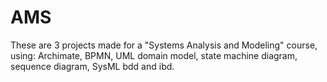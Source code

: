 # AMS
These are 3 projects made for a "Systems Analysis and Modeling" course, using: Archimate, BPMN, UML domain model, state machine diagram, sequence diagram, SysML bdd and ibd.
